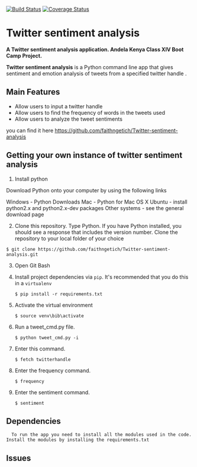 [![Build Status](https://travis-ci.org/faithngetich/Twitter-sentiment-analysis.svg?branch=master)](https://travis-ci.org/faithngetich/Twitter-sentiment-analysis)
[![Coverage Status](https://coveralls.io/repos/github/faithngetich/Twitter-sentiment-analysis/badge.svg?branch=master)](https://coveralls.io/github/faithngetich/Twitter-sentiment-analysis?branch=master)

# Twitter sentiment analysis
__A Twitter sentiment analysis application. Andela Kenya Class XIV Boot Camp Project.__

__Twitter sentiment analysis__ is a Python command line app that gives sentiment and emotion analysis of tweets from a specified twitter handle .

## Main Features
* Allow users to input a twitter handle
* Allow users to find the frequency of words in the tweets used
* Allow users to analyze the tweet sentiments   


you can find it here  https://github.com/faithngetich/Twitter-sentiment-analysis




## Getting your own instance of twitter sentiment analysis

1. Install python

Download Python onto your computer by using the following links

Windows - Python Downloads
Mac - Python for Mac OS X
Ubuntu - install python2.x and python2.x-dev packages
Other systems - see the general download page


2.  Clone this repository. Type Python.
If you have Python installed, you should see a response that includes the version number.
Clone the repository to your local folder of your choice


   `$ git clone https://github.com/faithngetich/Twitter-sentiment-analysis.git`

3. Open Git Bash

4. Install project dependencies via `pip`. It's recommended that you do this in a `virtualenv`

    `$ pip install -r requirements.txt`

5. Activate the virtual environment

    `$ source venv\bib\activate`

6. Run a tweet_cmd.py  file.

    `$ python tweet_cmd.py -i`

7. Enter this command.

    `$ fetch twitterhandle`

8. Enter the frequency command.

    `$ frequency`


9. Enter the sentiment command.

      `$ sentiment`

## Dependencies

      To run the app you need to install all the modules used in the code. Install the modules by installing the requirements.txt


## Issues
